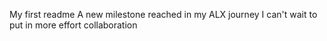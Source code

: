 My first readme
A new milestone reached in my ALX journey
I can't wait to put in more effort
collaboration
